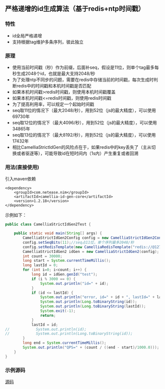 
## 严格递增的id生成算法（基于redis+ntp时间戳）
### 特性
* id全局严格递增
* 支持根据tag维护多条序列，彼此独立

### 原理
* 使用当前时间戳（秒）作为前缀，后面补seq，假设是11位，则单个tag最多每秒生成2048个id，也就是最大支持2048/秒
* 为了处理ntp不同步的问题，需要在redis中存储当前的时间戳，每次生成时判断redis中的时间戳和本机时间戳是否匹配
* 如果本机时间戳>redis时间戳，则使用本机时间戳覆盖
* 如果本机时间戳<=redis时间戳，则使用redis时间戳
* 为了提高利用率，可以规定一个起始时间戳
* seq取11位的情况下（最大2048/秒），用到52位（js的最大精度），可以使用69730年
* seq取12位的情况下（最大4096/秒），用到52位（js的最大精度），可以使用34865年
* seq取13位的情况下（最大8192/秒），用到52位（js的最大精度），可以使用17432年
* 相比CamelliaStrictIdGen的风险点在于，如果redis中的key丢失了（主从切换或者驱逐等），可能导致id在短时间内（1s内）产生重复或者回溯

### 用法(直接使用)
引入maven依赖
```
<dependency>
    <groupId>com.netease.nim</groupId>
    <artifactId>camellia-id-gen-core</artifactId>
    <version>1.2.18</version>
</dependency>
```
示例如下：
```java
public class CamelliaStrictIdGen2Test {

    public static void main(String[] args) {
        CamelliaStrictIdGen2Config config = new CamelliaStrictIdGen2Config();
        config.setSeqBits(11);//seq占11位，单个序列最多2048/秒
        config.setRedisTemplate(new CamelliaRedisTemplate("redis://@127.0.0.1:6379"));
        CamelliaStrictIdGen2 idGen = new CamelliaStrictIdGen2(config);
        int count = 30000;
        long start = System.currentTimeMillis();
        long lastId = 0;
        for (int i=0; i<count; i++) {
            long id = idGen.genId("test");
            if (i % 3000 == 0) {
                System.out.println("id=" + id);
            }
            if (id <= lastId) {
                System.out.println("error, id=" + id + ", lastId=" + lastId);
                System.out.println(Long.toBinaryString(id));
                System.out.println(Long.toBinaryString(lastId));
                System.exit(-1);
                return;
            }
            lastId = id;
//            System.out.println(id);
//            System.out.println(Long.toBinaryString(id));
        }
        long end = System.currentTimeMillis();
        System.out.println("QPS=" + (count / ((end - start)/1000.0)));
    }
}


```

### 示例源码
[源码](/camellia-samples/camellia-id-gen-strict-samples)

